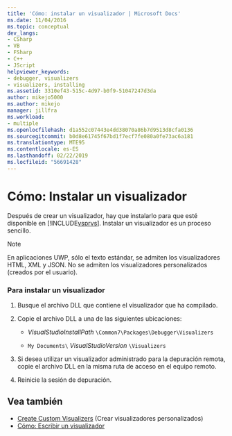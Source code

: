 ```yaml
---
title: 'Cómo: instalar un visualizador | Microsoft Docs'
ms.date: 11/04/2016
ms.topic: conceptual
dev_langs:
- CSharp
- VB
- FSharp
- C++
- JScript
helpviewer_keywords:
- debugger, visualizers
- visualizers, installing
ms.assetid: 3310ef43-515c-4d97-b0f9-51047247d3da
author: mikejo5000
ms.author: mikejo
manager: jillfra
ms.workload:
- multiple
ms.openlocfilehash: d1a552c07443e4dd38070a86b7d9513d8cfa0136
ms.sourcegitcommit: b0d8e61745f67bd1f7ecf7fe080a0fe73ac6a181
ms.translationtype: MTE95
ms.contentlocale: es-ES
ms.lasthandoff: 02/22/2019
ms.locfileid: "56691428"
---
```

# <a name="how-to-install-a-visualizer"></a>Cómo: Instalar un visualizador
Después de crear un visualizador, hay que instalarlo para que esté disponible en [!INCLUDE[vsprvs](../code-quality/includes/vsprvs_md.md)]. Instalar un visualizador es un proceso sencillo.

> [!NOTE]
>  En aplicaciones UWP, sólo el texto estándar, se admiten los visualizadores HTML, XML y JSON. No se admiten los visualizadores personalizados (creados por el usuario).

### <a name="to-install-a-visualizer"></a>Para instalar un visualizador

1.  Busque el archivo DLL que contiene el visualizador que ha compilado.

2.  Copie el archivo DLL a una de las siguientes ubicaciones:

    -   *VisualStudioInstallPath* `\Common7\Packages\Debugger\Visualizers`

    -   `My Documents\` *VisualStudioVersion* `\Visualizers`

3.  Si desea utilizar un visualizador administrado para la depuración remota, copie el archivo DLL en la misma ruta de acceso en el equipo remoto.

4.  Reinicie la sesión de depuración.

## <a name="see-also"></a>Vea también
- [Create Custom Visualizers](../debugger/create-custom-visualizers-of-data.md) (Crear visualizadores personalizados)
- [Cómo: Escribir un visualizador](/visualstudio/debugger/create-custom-visualizers-of-data)